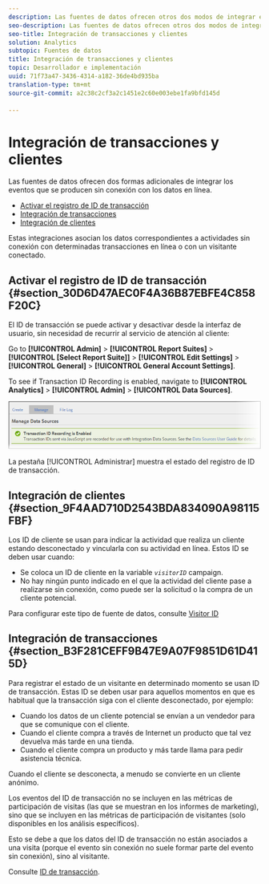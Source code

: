 ```yaml
---
description: Las fuentes de datos ofrecen otros dos modos de integrar eventos sin conexión en sus datos en línea.
seo-description: Las fuentes de datos ofrecen otros dos modos de integrar eventos sin conexión en sus datos en línea.
seo-title: Integración de transacciones y clientes
solution: Analytics
subtopic: Fuentes de datos
title: Integración de transacciones y clientes
topic: Desarrollador e implementación
uuid: 71f73a47-3436-4314-a182-36de4bd935ba
translation-type: tm+mt
source-git-commit: a2c38c2cf3a2c1451e2c60e003ebe1fa9bfd145d

---
```



# Integración de transacciones y clientes

Las fuentes de datos ofrecen dos formas adicionales de integrar los eventos que se producen sin conexión con los datos en línea.

* [Activar el registro de ID de transacción](../../import/c-data-sources/datasrc-integrating-offline-data.md#section_30D6D47AEC0F4A36B87EBFE4C858F20C)
* [Integración de transacciones](../../import/c-data-sources/datasrc-integrating-offline-data.md#section_B3F281CEFF9B47E9A07F9851D61D415D)
* [Integración de clientes](../../import/c-data-sources/datasrc-integrating-offline-data.md#section_9F4AAD710D2543BDA834090A98115FBF)

Estas integraciones asocian los datos correspondientes a actividades sin conexión con determinadas transacciones en línea o con un visitante conectado.

## Activar el registro de ID de transacción {#section_30D6D47AEC0F4A36B87EBFE4C858F20C}

El ID de transacción se puede activar y desactivar desde la interfaz de usuario, sin necesidad de recurrir al servicio de atención al cliente:

Go to **[!UICONTROL Admin]** &gt; **[!UICONTROL Report Suites]** &gt; **[!UICONTROL [Select Report Suite]]** &gt; **[!UICONTROL Edit Settings]** &gt; **[!UICONTROL General]** &gt; **[!UICONTROL General Account Settings]**.

<!-- 

<p>When contacting Customer Care, be prepared to provide the following information: </p> 
<ul id="ul_C425C7A074484650AFCCF0425E8E3F47"> 
 <li id="li_7640C0C4DF0C49749A3C37E5461DC22F">Report Suite ID of the data source for which you need transaction ID recording enabled. <p>In Data Sources, the report suite ID is the first part of the login appended by a random number that identifies the specific data source that was set up. For example, <code> RSID-drmossdev5 Login-drmossdev5_0001343430</code>. </p> </li> 
 <li id="li_4FB0E3EC7BE94A2DBEE9063365A71C9C">The Transaction ID expiration window (described in <a href="../../import/c-data-sources/datasrc-tid-visitor-profile.md#concept_0AF92491E8274BF69E66DB36E5F54A0F" format="dita" scope="local"> Transaction ID and Visitor Profiles</a>). By default this is 90 days, but it can be extended to up to 2 years. </li> 
</ul>

 -->

To see if Transaction ID Recording is enabled, navigate to **[!UICONTROL Analytics]** &gt; **[!UICONTROL Admin]** &gt; **[!UICONTROL Data Sources]**.

![](assets/transaction-ID-recording-active.png)

La pestaña [!UICONTROL Administrar] muestra el estado del registro de ID de transacción.

## Integración de clientes {#section_9F4AAD710D2543BDA834090A98115FBF}

Los ID de cliente se usan para indicar la actividad que realiza un cliente estando desconectado y vincularla con su actividad en línea. Estos ID se deben usar cuando:

* Se coloca un ID de cliente en la variable *`visitorID`* campaign.
* No hay ningún punto indicado en el que la actividad del cliente pase a realizarse sin conexión, como puede ser la solicitud o la compra de un cliente potencial.

Para configurar este tipo de fuente de datos, consulte [Visitor ID](../../import/c-data-sources/c-datasrc-types/datasrc-visitorid.md#concept_1CFAA61D57A84B22A41F7A8E0DFCAAB5)

## Integración de transacciones {#section_B3F281CEFF9B47E9A07F9851D61D415D}

Para registrar el estado de un visitante en determinado momento se usan ID de transacción. Estas ID se deben usar para aquellos momentos en que es habitual que la transacción siga con el cliente desconectado, por ejemplo:

* Cuando los datos de un cliente potencial se envían a un vendedor para que se comunique con el cliente.
* Cuando el cliente compra a través de Internet un producto que tal vez devuelva más tarde en una tienda.
* Cuando el cliente compra un producto y más tarde llama para pedir asistencia técnica.

Cuando el cliente se desconecta, a menudo se convierte en un cliente anónimo.

Los eventos del ID de transacción no se incluyen en las métricas de participación de visitas (las que se muestran en los informes de marketing), sino que se incluyen en las métricas de participación de visitantes (solo disponibles en los análisis específicos).

Esto se debe a que los datos del ID de transacción no están asociados a una visita (porque el evento sin conexión no suele formar parte del evento sin conexión), sino al visitante.

Consulte [ID de transacción](../../import/c-data-sources/c-datasrc-types/datasrc-transactionid.md#concept_A97302E9EC45468A8F30285FACE8C776).
